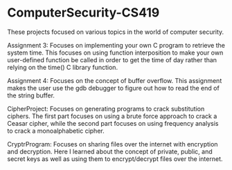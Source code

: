# ComputerSecurity-CS419

These projects focused on various topics in the world of computer security.

Assignment 3:
Focuses on implementing your own C program to retrieve the system time.  This focuses on using function interposition to make your own user-defined function be called in order to get the time of day rather than relying on the time() C library function.


Assignment 4:
Focuses on the concept of buffer overflow.  This assignment makes the user use the gdb debugger to figure out how to read the end of the string buffer.


CipherProject:
Focuses on generating programs to crack substitution ciphers.  The first part focuses on using a brute force approach to crack a Ceasar cipher, while the second part focuses on using frequency analysis to crack a monoalphabetic cipher.


CryptrProgram:
Focuses on sharing files over the internet with encryption and decryption.  Here I learned about the concept of private, public, and secret keys as well as using them to encrypt/decrypt files over the internet.

